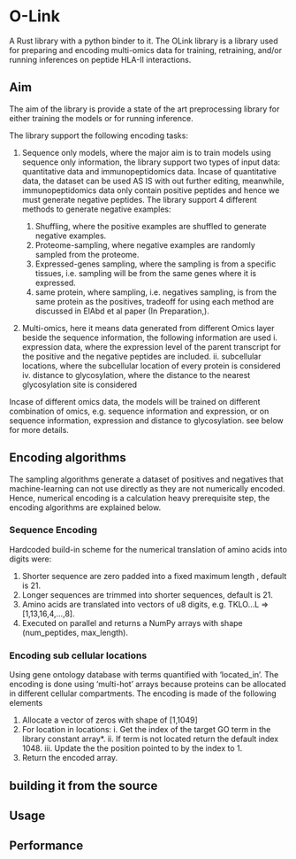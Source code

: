 # O-Link

A Rust library with a python binder to it. The OLink library is a library used for preparing and encoding multi-omics data for training, retraining, and/or running inferences on peptide HLA-II interactions.

## Aim

The aim of the library is provide a state of the art preprocessing library for either training the models or for running inference.

The library support the following encoding tasks:

1. Sequence only models, where the major aim is to train models using sequence only information, the library support two types of input data: quantitative data and immunopeptidomics data. Incase of quantitative data, the dataset can be used AS IS with out further editing, meanwhile, immunopeptidomics data only contain positive peptides and hence we must generate negative peptides. The library support 4 different methods to generate negative examples:
    1. Shuffling, where the positive examples are shuffled to generate negative examples.
    2. Proteome-sampling, where negative examples are randomly sampled from the proteome.
    3. Expressed-genes sampling, where the sampling is from a specific tissues, i.e. sampling will be from the same genes where it is expressed.
    4. same protein, where sampling, i.e. negatives sampling, is from the same protein as the positives, tradeoff for using each method are discussed in  ElAbd et al paper (In Preparation,).

2. Multi-omics, here it means data generated from different Omics layer beside the sequence information, the following information are used
    i. expression data, where the expression level of the parent transcript for the positive and the negative peptides are included.
    ii. subcellular locations, where the subcellular location of every protein is considered
    iv. distance to glycosylation, where the distance to the nearest glycosylation site is considered

Incase of different omics data, the models will be trained on different combination of omics, e.g. sequence information and expression, or on sequence information, expression and distance to glycosylation. see below for more details.

## Encoding algorithms

The sampling algorithms generate a dataset of positives and negatives that machine-learning can not use directly as they are not numerically encoded. Hence, numerical encoding is a calculation heavy prerequisite step, the encoding algorithms are explained below.

### Sequence Encoding

Hardcoded build-in scheme for the numerical translation of amino acids into digits were:

1. Shorter sequence are zero padded into a fixed maximum length , default is 21.
2. Longer sequences are trimmed into shorter sequences, default is 21.
3. Amino acids are translated into vectors of u8 digits, e.g. TKLO…L =>[1,13,16,4,…,8].
4. Executed on parallel and returns a NumPy arrays with shape (num_peptides, max_length).

### Encoding sub cellular locations

Using gene ontology database with terms quantified with ‘located_in’. The encoding is done using ‘multi-hot’ arrays because proteins can be allocated in different cellular compartments.
The encoding is made of the following elements

1. Allocate a vector of zeros with shape of [1,1049]
2. For location in locations:
    i. Get the index of the target GO term in the library constant array*.
    ii. If term is not located return the default index 1048.
    iii. Update the the position pointed to by the index to 1.
3. Return the encoded array.

## building it from the source



## Usage


## Performance
